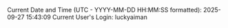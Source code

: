 Current Date and Time (UTC - YYYY-MM-DD HH:MM:SS formatted): 2025-09-27 15:43:09
Current User's Login: luckyaiman
